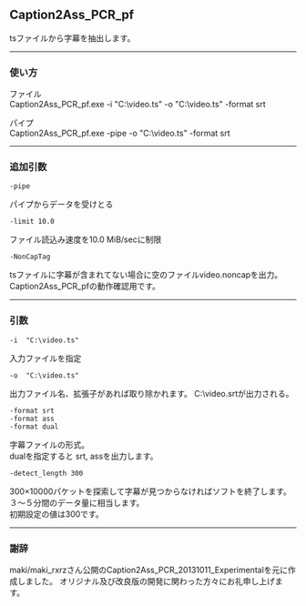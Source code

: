 ﻿
## Caption2Ass_PCR_pf

tsファイルから字幕を抽出します。



------------------------------------------------------------------
### 使い方
ファイル  
Caption2Ass_PCR_pf.exe  -i "C:\video.ts"  -o "C:\video.ts"  -format srt

パイプ  
Caption2Ass_PCR_pf.exe  -pipe  -o "C:\video.ts"  -format srt



------------------------------------------------------------------
### 追加引数

    -pipe
パイプからデータを受けとる


    -limit 10.0
ファイル読込み速度を10.0 MiB/secに制限


    -NonCapTag
tsファイルに字幕が含まれてない場合に空のファイルvideo.noncapを出力。
Caption2Ass_PCR_pfの動作確認用です。



------------------------------------------------------------------
### 引数
    -i  "C:\video.ts"
入力ファイルを指定


    -o  "C:\video.ts"
出力ファイル名、拡張子があれば取り除かれます。
C:\video.srtが出力される。


    -format srt
    -format ass
    -format dual
字幕ファイルの形式。  
dualを指定すると srt, assを出力します。


    -detect_length 300
300×10000パケットを探索して字幕が見つからなければソフトを終了します。
３～５分間のデータ量に相当します。  
初期設定の値は300です。



------------------------------------------------------------------
### 謝辞
maki/maki_rxrzさん公開のCaption2Ass_PCR_20131011_Experimentalを元に作成しました。
オリジナル及び改良版の開発に関わった方々にお礼申し上げます。




